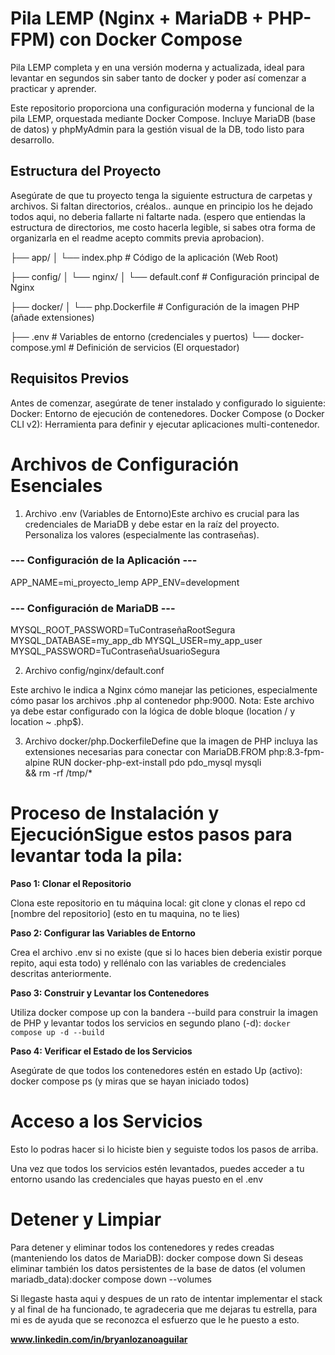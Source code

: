 # Pila LEMP (Nginx + MariaDB + PHP-FPM) con Docker Compose
Pila LEMP completa y en una versión moderna y actualizada, ideal para levantar en segundos sin saber tanto de docker y poder así comenzar a practicar y aprender.


Este repositorio proporciona una configuración moderna y funcional de la pila LEMP, orquestada mediante Docker Compose. Incluye MariaDB (base de datos) y phpMyAdmin para la gestión visual de la DB, todo listo para desarrollo.

##  Estructura del Proyecto

Asegúrate de que tu proyecto tenga la siguiente estructura de carpetas y archivos. Si faltan directorios, créalos.. aunque en principio los he dejado todos aqui, no deberia fallarte ni faltarte nada. (espero que entiendas la estructura de directorios, me costo hacerla legible, si sabes otra forma de organizarla en el readme acepto commits previa aprobacion).

├── app/
│   └── index.php           # Código de la aplicación (Web Root)

├── config/
│   └── nginx/
│       └── default.conf    # Configuración principal de Nginx

├── docker/
│   └── php.Dockerfile      # Configuración de la imagen PHP (añade extensiones)

├── .env                    # Variables de entorno (credenciales y puertos)
└── docker-compose.yml      # Definición de servicios (El orquestador)


##  Requisitos Previos

Antes de comenzar, asegúrate de tener instalado y configurado lo siguiente:
Docker: Entorno de ejecución de contenedores.
Docker Compose (o Docker CLI v2): Herramienta para definir y ejecutar aplicaciones multi-contenedor.


#  Archivos de Configuración Esenciales

1. Archivo .env (Variables de Entorno)Este archivo es crucial para las credenciales de MariaDB y debe estar en la raíz del proyecto. Personaliza los valores (especialmente las contraseñas).

### --- Configuración de la Aplicación ---

APP_NAME=mi_proyecto_lemp
APP_ENV=development

### --- Configuración de MariaDB ---
MYSQL_ROOT_PASSWORD=TuContraseñaRootSegura
MYSQL_DATABASE=my_app_db
MYSQL_USER=my_app_user
MYSQL_PASSWORD=TuContraseñaUsuarioSegura

2. Archivo config/nginx/default.conf
   
Este archivo le indica a Nginx cómo manejar las peticiones, especialmente cómo pasar los archivos .php al contenedor php:9000. 
  Nota: Este archivo ya debe estar configurado con la lógica de doble bloque (location / y location ~ \.php$).
  
3. Archivo docker/php.DockerfileDefine que la imagen de PHP incluya las extensiones necesarias para conectar con MariaDB.FROM php:8.3-fpm-alpine
RUN docker-php-ext-install pdo pdo_mysql mysqli \
    && rm -rf /tmp/*

#  Proceso de Instalación y EjecuciónSigue estos pasos para levantar toda la pila:

**Paso 1: Clonar el Repositorio**

Clona este repositorio en tu máquina local: git clone y clonas el repo
cd [nombre del repositorio] (esto en tu maquina, no te lies)

**Paso 2: Configurar las Variables de Entorno**

Crea el archivo .env si no existe (que si lo haces bien deberia existir porque repito, aqui esta todo) y rellénalo con las variables de credenciales descritas anteriormente.

**Paso 3: Construir y Levantar los Contenedores**

Utiliza docker compose up con la bandera --build para construir la imagen de PHP y levantar todos los servicios en segundo plano (-d): `docker compose up -d --build`

**Paso 4: Verificar el Estado de los Servicios**

Asegúrate de que todos los contenedores estén en estado Up (activo): docker compose ps (y miras que se hayan iniciado todos)

#  Acceso a los Servicios

Esto lo podras hacer si lo hiciste bien y seguiste todos los pasos de arriba.

Una vez que todos los servicios estén levantados, puedes acceder a tu entorno usando las credenciales que hayas puesto en el .env

# Detener y Limpiar

  Para detener y eliminar todos los contenedores y redes creadas (manteniendo los datos de MariaDB): docker compose down
  Si deseas eliminar también los datos persistentes de la base de datos (el volumen mariadb_data):docker compose down --volumes


Si llegaste hasta aqui y despues de un rato de intentar implementar el stack y al final de ha funcionado, te agradeceria que me dejaras tu estrella, para mi es de ayuda que se reconozca el esfuerzo que le he puesto a esto.

**www.linkedin.com/in/bryanlozanoaguilar**
